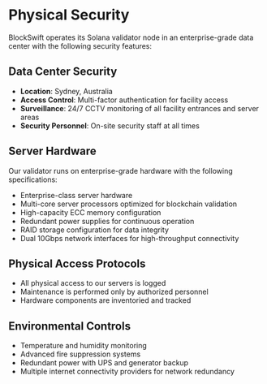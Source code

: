 # Physical Security

BlockSwift operates its Solana validator node in an enterprise-grade data center with the following security features:

## Data Center Security

- **Location**: Sydney, Australia
- **Access Control**: Multi-factor authentication for facility access
- **Surveillance**: 24/7 CCTV monitoring of all facility entrances and server areas
- **Security Personnel**: On-site security staff at all times

## Server Hardware

Our validator runs on enterprise-grade hardware with the following specifications:
- Enterprise-class server hardware
- Multi-core server processors optimized for blockchain validation
- High-capacity ECC memory configuration
- Redundant power supplies for continuous operation
- RAID storage configuration for data integrity
- Dual 10Gbps network interfaces for high-throughput connectivity

## Physical Access Protocols

- All physical access to our servers is logged
- Maintenance is performed only by authorized personnel
- Hardware components are inventoried and tracked

## Environmental Controls

- Temperature and humidity monitoring
- Advanced fire suppression systems
- Redundant power with UPS and generator backup
- Multiple internet connectivity providers for network redundancy